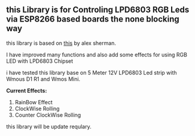 ## this Library is for Controling LPD6803 RGB Leds via ESP8266 based boards the none blocking way


this library is based on [this](https://github.com/alex-sherman/ESP8266-LPD6803)  by alex sherman.

I have improved many functions and also add some effects for using RGB LED with LPD6803 Chipset

i have tested this library base on 5 Meter 12V LPD6803 Led strip with Wmous D1 R1 and Wmos Mini.

**Current Effects:**

1. RainBow Effect
2. ClockWise Rolling
3. Counter ClockWise Rolling


this library will be update requlary.
